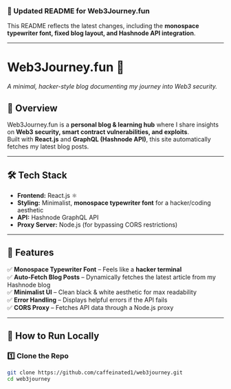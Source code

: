 ### **📌 Updated README for Web3Journey.fun**
This README reflects the latest changes, including the **monospace typewriter font, fixed blog layout, and Hashnode API integration**.

---

# **Web3Journey.fun** 🚀  
*A minimal, hacker-style blog documenting my journey into Web3 security.*

## **📌 Overview**  
Web3Journey.fun is a **personal blog & learning hub** where I share insights on **Web3 security, smart contract vulnerabilities, and exploits**.  
Built with **React.js** and **GraphQL (Hashnode API)**, this site automatically fetches my latest blog posts.

---

## **🛠 Tech Stack**
- **Frontend:** React.js ⚛️
- **Styling:** Minimalist, **monospace typewriter font** for a hacker/coding aesthetic
- **API:** Hashnode GraphQL API  
- **Proxy Server:** Node.js (for bypassing CORS restrictions)

---

## **📌 Features**
✅ **Monospace Typewriter Font** – Feels like a **hacker terminal**  
✅ **Auto-Fetch Blog Posts** – Dynamically fetches the latest article from my Hashnode blog  
✅ **Minimalist UI** – Clean black & white aesthetic for max readability  
✅ **Error Handling** – Displays helpful errors if the API fails  
✅ **CORS Proxy** – Fetches API data through a Node.js proxy  

---

## **🚀 How to Run Locally**
### **1️⃣ Clone the Repo**
```sh
git clone https://github.com/caffeinated1/web3journey.git
cd web3journey
